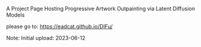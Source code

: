 A Project Page Hosting Progressive Artwork Outpainting via Latent Diffusion Models

please go to: https://eadcat.github.io/DIFu/

Note: Initial upload: 2023-06-12
